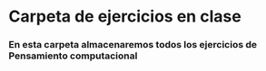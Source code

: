 # Carpeta de ejercicios en clase
### En esta carpeta almacenaremos todos los ejercicios de Pensamiento computacional
